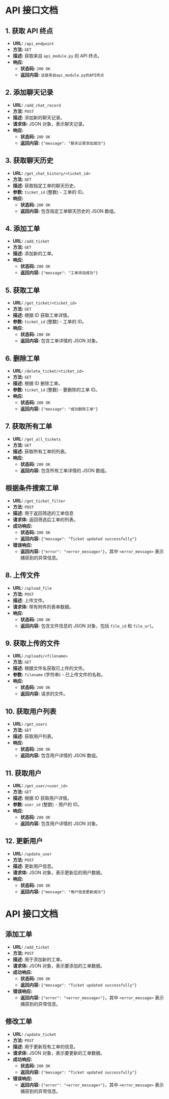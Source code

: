 # API 接口文档

## 1. 获取 API 终点

- **URL:** `/api_endpoint`
- **方法:** `GET`
- **描述:** 获取来自 `api_module.py` 的 API 终点。
- **响应:**
  - **状态码:** `200 OK`
  - **返回内容:** `这是来自api_module.py的API终点`

## 2. 添加聊天记录

- **URL:** `/add_chat_record`
- **方法:** `POST`
- **描述:** 添加新的聊天记录。
- **请求体:** JSON 对象，表示聊天记录。
- **响应:**
  - **状态码:** `200 OK`
  - **返回内容:** `{"message": "聊天记录添加成功"}`

## 3. 获取聊天历史

- **URL:** `/get_chat_history/<ticket_id>`
- **方法:** `GET`
- **描述:** 获取指定工单的聊天历史。
- **参数:** `ticket_id` (整数) - 工单的 ID。
- **响应:**
  - **状态码:** `200 OK`
  - **返回内容:** 包含指定工单聊天历史的 JSON 数组。

## 4. 添加工单

- **URL:** `/add_ticket`
- **方法:** `GET`
- **描述:** 添加新的工单。
- **响应:**
  - **状态码:** `200 OK`
  - **返回内容:** `{"message": "工单添加成功"}`

## 5. 获取工单

- **URL:** `/get_ticket/<ticket_id>`
- **方法:** `GET`
- **描述:** 根据 ID 获取工单详情。
- **参数:** `ticket_id` (整数) - 工单的 ID。
- **响应:**
  - **状态码:** `200 OK`
  - **返回内容:** 包含工单详情的 JSON 对象。

## 6. 删除工单

- **URL:** `/delete_ticket/<ticket_id>`
- **方法:** `GET`
- **描述:** 根据 ID 删除工单。
- **参数:** `ticket_id` (整数) - 要删除的工单 ID。
- **响应:**
  - **状态码:** `200 OK`
  - **返回内容:** `{"message": "成功删除工单"}`

## 7. 获取所有工单

- **URL:** `/get_all_tickets`
- **方法:** `GET`
- **描述:** 获取所有工单的列表。
- **响应:**
  - **状态码:** `200 OK`
  - **返回内容:** 包含所有工单详情的 JSON 数组。

## 根据条件搜索工单

- **URL:** `/get_ticket_filter`
- **方法:** `POST`
- **描述:** 用于返回筛选的工单信息
- **请求体:** 返回筛选后工单的列表。
- **成功响应:**
  - **状态码:** `200 OK`
  - **返回内容:** `{"message": "Ticket updated successfully"}`
- **错误响应:**
  - **返回内容:** `{"error": "<error_message>"}`，其中 `<error_message>` 表示捕获到的异常信息。

## 8. 上传文件

- **URL:** `/upload_file`
- **方法:** `POST`
- **描述:** 上传文件。
- **请求体:** 带有附件的表单数据。
- **响应:**
  - **状态码:** `200 OK`
  - **返回内容:** 包含文件信息的 JSON 对象，包括 `file_id` 和 `file_url`。

## 9. 获取上传的文件

- **URL:** `/uploads/<filename>`
- **方法:** `GET`
- **描述:** 根据文件名获取已上传的文件。
- **参数:** `filename` (字符串) - 已上传文件的名称。
- **响应:**
  - **状态码:** `200 OK`
  - **返回内容:** 请求的文件。

## 10. 获取用户列表

- **URL:** `/get_users`
- **方法:** `GET`
- **描述:** 获取用户列表。
- **响应:**
  - **状态码:** `200 OK`
  - **返回内容:** 包含用户详情的 JSON 数组。

## 11. 获取用户

- **URL:** `/get_user/<user_id>`
- **方法:** `GET`
- **描述:** 根据 ID 获取用户详情。
- **参数:** `user_id` (整数) - 用户的 ID。
- **响应:**
  - **状态码:** `200 OK`
  - **返回内容:** 包含用户详情的 JSON 对象。

## 12. 更新用户

- **URL:** `/update_user`
- **方法:** `POST`
- **描述:** 更新用户信息。
- **请求体:** JSON 对象，表示更新后的用户数据。
- **响应:**
  - **状态码:** `200 OK`
  - **返回内容:** `{"message": "用户信息更新成功"}`


# API 接口文档

## 添加工单

- **URL:** `/add_ticket`
- **方法:** `POST`
- **描述:** 用于添加新的工单。
- **请求体:** JSON 对象，表示要添加的工单数据。
- **成功响应:**
  - **状态码:** `200 OK`
  - **返回内容:** `{"message": "Ticket updated successfully"}`
- **错误响应:**
  - **返回内容:** `{"error": "<error_message>"}`，其中 `<error_message>` 表示捕获到的异常信息。

## 修改工单

- **URL:** `/update_ticket`
- **方法:** `POST`
- **描述:** 用于更新现有工单的信息。
- **请求体:** JSON 对象，表示要更新的工单数据。
- **成功响应:**
  - **状态码:** `200 OK`
  - **返回内容:** `{"message": "Ticket updated successfully"}`
- **错误响应:**
  - **返回内容:** `{"error": "<error_message>"}`，其中 `<error_message>` 表示捕获到的异常信息。



